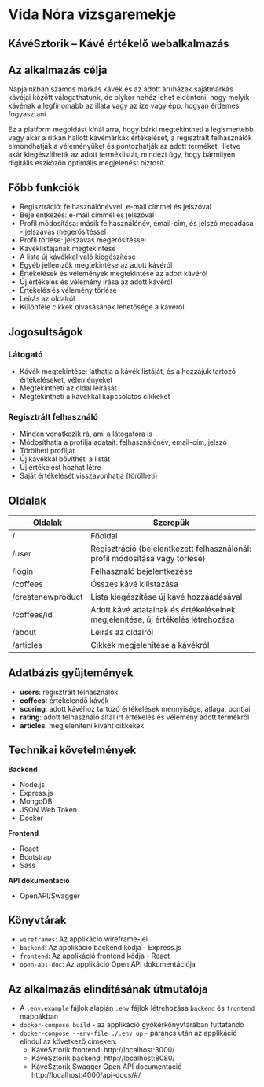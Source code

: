# Vida Nóra vizsgaremekje
## KávéSztorik – Kávé értékelő webalkalmazás

## Az alkalmazás célja
Napjainkban számos márkás kávék és az adott áruházak sajátmárkás kávéjai között válogathatunk, de olykor nehéz lehet eldönteni, hogy melyik kávénak a legfinomabb az illata vagy az íze vagy épp, hogyan érdemes fogyasztani.

Ez a platform megoldást kínál arra, hogy bárki megtekintheti a legismertebb vagy akár a ritkán hallott kávémárkák értékelését, a regisztrált felhasználók elmondhatják a véleményüket és pontozhatják az adott terméket, illetve akár kiegészíthetik az adott terméklistát, mindezt úgy, hogy bármilyen digitális eszközön optimális megjelenést biztosít.

## Főbb funkciók
- Regisztráció: felhasználónévvel, e-mail címmel és jelszóval
- Bejelentkezés: e-mail címmel és jelszóval
- Profil módosítása: másik felhasználónév, email-cím, és jelszó megadása - jelszavas megerősítéssel
- Profil törlése: jelszavas megerősítéssel
- Kávéklistájának megtekintése
- A lista új kávékkal való kiegészítése
- Egyéb jellemzők megtekintése az adott kávéról
- Értékelések és vélemények megtekintése az adott kávéról
- Új értékelés és vélemény írása az adott kávéról
- Értékelés és vélemény törlése 
- Leírás az oldalról
- Különféle cikkek olvasásának lehetősége a kávéról

## Jogosultságok
### Látogató
- Kávék megtekintése: láthatja a kávék listáját, és a hozzájuk tartozó értékeléseket, véleményeket
- Megtekintheti az oldal leírását
- Megtekintheti a kávékkal kapcsolatos cikkeket

### Regisztrált felhasználó
- Minden vonatkozik rá, ami a látogatóra is
- Módosíthatja a profilja adatait: felhasználónév, email-cím, jelszó
- Törölheti profilját
- Új kávékkal bővítheti a listát
- Új értékelést hozhat létre
- Saját értékelését visszavonhatja (törölheti)

## Oldalak

| Oldalak                  | Szerepük                                                                       |
| ------------------------ | ------------------------------------------------------------------------------ |
| /                        | Főoldal                                                                        |
| /user                    | Regisztráció (bejelentkezett felhasználónál: profil módosítása vagy törlése)   |
| /login                   | Felhasználó bejelentkezése                                                     |
| /coffees                 | Összes kávé kilistázása                                                        |
| /createnewproduct        | Lista kiegészítése új kávé hozzáadásával                                       |
| /coffees/id              | Adott kávé adatainak és értékeléseinek megjelenítése, új értékelés létrehozása |
| /about                   | Leírás az oldalról                                                             |
| /articles                | Cikkek megjelenítése a kávékról                                                |

## Adatbázis gyűjtemények
- **users**: regisztrált felhasználók
- **coffees**: értékelendő kávék
- **scoring**: adott kávéhoz tartozó értékelések mennyisége, átlaga, pontjai
- **rating**: adott felhasználó által írt értékelés és vélemény adott termékről
- **articles**: megjeleníteni kívánt cikkekek

## Technikai követelmények
**Backend**

- Node.js
- Express.js
- MongoDB
- JSON Web Token
- Docker

**Frontend**

- React
- Bootstrap
- Sass

**API dokumentáció**

- OpenAPI/Swagger


## Könyvtárak
- `wireframes`: Az applikáció wireframe-jei
- `backend`: Az applikáció backend kódja - Express.js
- `frontend`: Az applikáció frontend kódja - React
- `open-api-doc`: Az applikáció Open API dokumentációja

## Az alkalmazás elindításának útmutatója
- A `.env.example` fájlok alapján `.env` fájlok létrehozása `backend` és `frontend` mappákban
- `docker-compose build` - az applikáció gyökérkönyvtárában futtatandó
- `docker-compose --env-file ./.env up` - parancs után az applikáció elindul az következő címeken: 
  - KávéSztorik frontend: http://localhost:3000/
  - KávéSztorik backend: http://localhost:8080/
  - KávéSztorik Swagger Open API documentáció http://localhost:4000/api-docs/#/
